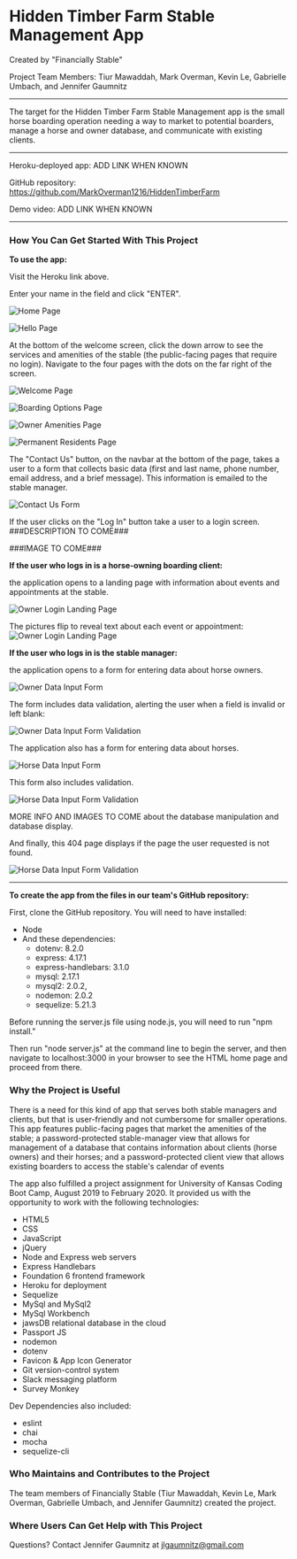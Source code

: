 # Hidden Timber Farm Stable Management App

Created by "Financially Stable" 

Project Team Members: Tiur Mawaddah, Mark Overman, Kevin Le, Gabrielle Umbach, and Jennifer Gaumnitz
____________

The target for the Hidden Timber Farm Stable Management app is the small horse boarding operation needing a way to market to potential boarders, manage a horse and owner database, and communicate with existing clients.

- - - -
Heroku-deployed app: ADD LINK WHEN KNOWN

GitHub repository: https://github.com/MarkOverman1216/HiddenTimberFarm

Demo video: ADD LINK WHEN KNOWN
- - - -

### How You Can Get Started With This Project ###

<strong>To use the app:</strong> 

Visit the Heroku link above. 

Enter your name in the field and click "ENTER". 

![Home Page](./images_for_README/Home_Page_01.PNG)

![Hello Page](./images_for_README/Hello_Page_02.PNG)

At the bottom of the welcome screen, click the down arrow to see the services and amenities of the stable (the public-facing pages that require no login). Navigate to the four pages with the dots on the far right of the screen.


![Welcome Page](./images_for_README/Services_and_Amenities_Page_03.PNG)

![Boarding Options Page](./images_for_README/Services_and_Amenities_Page_04.PNG)

![Owner Amenities Page](./images_for_README/Services_and_Amenities_Page_05.PNG)

![Permanent Residents Page](./images_for_README/Services_and_Amenities_Page_06.PNG)

The "Contact Us" button, on the navbar at the bottom of the page, takes a user to a form that collects basic data (first and last name, phone number, email address, and a brief message). This information is emailed to the stable manager.

![Contact Us Form](./images_for_README/Contact_Us_Page_07.PNG)

If the user clicks on the "Log In" button take a user to a login screen. ###DESCRIPTION TO COME###

###IMAGE TO COME###

<strong>If the user who logs in is a horse-owning boarding client:</strong>

 the application opens to a landing page with information about events and appointments at the stable.

![Owner Login Landing Page](./images_for_README/Owner_Login_Landing_Page_08a.PNG)

The pictures flip to reveal text about each event or appointment:
![Owner Login Landing Page](./images_for_README/Owner_Login_Landing_Page_08b.PNG)

<strong>If the user who logs in is the stable manager:</strong>

the application opens to a form for entering data about horse owners.

![Owner Data Input Form](./images_for_README/Owner_Info_Input_Form_Page_09a.PNG)

The form includes data validation, alerting the user when a field is invalid or left blank:

![Owner Data Input Form Validation](./images_for_README/Owner_Info_Input_Form_Page_09b.PNG)

The application also has a form for entering data about horses. 

![Horse Data Input Form ](./images_for_README/Horse_Info_Input_Form_Page_10a.PNG)

This form also includes validation.

![Horse Data Input Form Validation](./images_for_README/Horse_Info_Input_Form_Page_10b.PNG)


MORE INFO AND IMAGES TO COME about the database manipulation and database display.

And finally, this 404 page displays if the page the user requested is not found.

![Horse Data Input Form Validation](./images_for_README/404_Page_11.PNG)

----------------------

<strong>To create the app from the files in our team's GitHub repository:</strong> 

First, clone the GitHub repository. You will need to have installed:

* Node
* And these dependencies: 
    * dotenv: 8.2.0
    * express: 4.17.1
    * express-handlebars: 3.1.0
    * mysql: 2.17.1
    * mysql2: 2.0.2,
    * nodemon: 2.0.2
    * sequelize: 5.21.3

Before running the server.js file using node.js, you will need to run "npm install." 

Then run "node server.js" at the command line to begin the server, and then navigate to localhost:3000 in your browser to see the HTML home page and proceed from there.


### Why the Project is Useful ###
There is a need for this kind of app that serves both stable managers and clients, but that is user-friendly and not cumbersome for smaller operations. This app features public-facing pages that market the amenities of the stable; a password-protected stable-manager view that allows for management of a database that contains information about clients (horse owners) and their horses; and a password-protected client view that allows existing boarders to access the stable's calendar of events

  The app also fulfilled a project assignment for University of Kansas Coding Boot Camp, August 2019 to February 2020. It provided us with the opportunity to work with the following technologies:

* HTML5
* CSS
* JavaScript
* jQuery
* Node and Express web servers
* Express Handlebars
* Foundation 6 frontend framework
* Heroku for deployment
* Sequelize
* MySql and MySql2
* MySql Workbench
* jawsDB relational database in the cloud
* Passport JS
* nodemon
* dotenv
* Favicon & App Icon Generator
* Git version-control system
* Slack messaging platform
* Survey Monkey

Dev Dependencies also included:
* eslint
* chai
* mocha
* sequelize-cli

### Who Maintains and Contributes to the Project ###

  The team members of Financially Stable (Tiur Mawaddah, Kevin Le, Mark Overman, Gabrielle Umbach, and Jennifer Gaumnitz) created the project.

### Where Users Can Get Help with This Project ###

  Questions? Contact Jennifer Gaumnitz at jlgaumnitz@gmail.com
